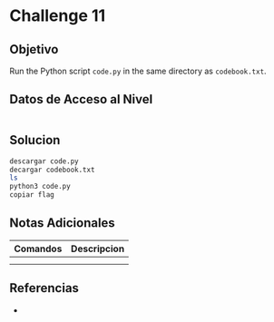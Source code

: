 # Challenge 11
## Objetivo
Run the Python script `code.py` in the same directory as `codebook.txt`.
## Datos de Acceso al Nivel
```
```
## Solucion
```Bash
descargar code.py
decargar codebook.txt
ls
python3 code.py
copiar flag
```
## Notas Adicionales
|**Comandos**|**Descripcion**|
|--------|-------------|
|||
|||
## Referencias
* 